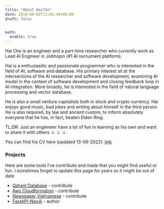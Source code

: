 ```yaml
---
title: "About HaiChe"
date: 2019-08-02T11:04:49+08:00
draft: false


math:
  enable: true
---
```

Hai Che is an engineer and a part-time researcher who currently work as Lead AI Engineer in Jobhopin (#1 AI recruiment platform).

Hai is a enthusiasitic and passionate programmer who is interested in the field of AI, software and database. His primary interest sit at the intersections of the AI researcher and software development, examining AI model in the context of software development and closing feedback loop in AI integration. More broadly, he is interested in the field of natural language processing and vector database.

He is also a small venture capitalists both in stock and crypto currency. Hai enjoys good music, bad jokes and writing about himself in the third person. He is also required, by law and ancient custom, to inform absolutely everyone that he has, in fact, beaten Elden Ring.

TL;DR: Just an engieneer have a lot of fun in learning as his own and want to share it with others :relaxed: :relaxed: :relaxed:.

You can find his CV here (updated 13-06-2022): [link](https://github.com/haicheviet/personal-space/tree/main/site/assets/pdf/my_resume.pdf)

### Projects

Here are some tools I’ve contribute and made that you might find useful or fun. I sometimes forget to update this page for years so it might be out of date

* [Qdrant Database](https://github.com/qdrant/qdrant) - contribute
* [Aws Cloudformation](https://github.com/haicheviet/aws-cf-templates) - contribute
* [Newspaper Vietnamese](https://github.com/haicheviet/newspaper) - contribute
* [FastAPI-Neo4j](https://github.com/haicheviet/full-stack-fastapi-neo4j) - author

